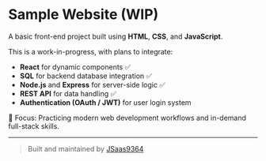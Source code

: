 # Sample Website (WIP)

A basic front-end project built using **HTML**, **CSS**, and **JavaScript**.

This is a work-in-progress, with plans to integrate:

- **React** for dynamic components ✅
- **SQL** for backend database integration ✅
- **Node.js** and **Express** for server-side logic ✅
- **REST API** for data handling ✅
- **Authentication (OAuth / JWT)** for user login system

🔧 Focus: Practicing modern web development workflows and in-demand full-stack skills.

---

> Built and maintained by [JSaas9364](https://github.com/JSaas9364)
